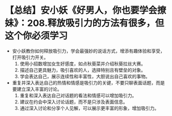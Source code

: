 # 【总结】安小妖《好男人，你也要学会撩妹》：208.释放吸引力的方法有很多，但这个你必须学习

-   安小妖教你如何释放吸引力，学会最强妙的说话方式，增添有趣体验和享受，打开吸引力开关。
    1.  使用小招数增加女生好感度，如点秋葵菜并介绍秋葵拉丝大赛。
    2.  描述自己更具魅力，吸引喜欢的人，选择特别且有壁垒的对象。
    3.  学会表达自己，展示连续性和丰富性，大胆说出自己喜欢的事物。
-   重复并深入表达自己的热情和情感是吸引力的关键，不要只聊表面话题，而是要建立深入丰富的讨论。
    1.  重复和深入表达自己对话题的看法和情感可以增加吸引力。
    2.  建议在约会中深入讨论话题，而不是只涉及表面信息。
    3.  通过深入讨论和分享个人见解，可以展示更丰富的形象，增加吸引力。